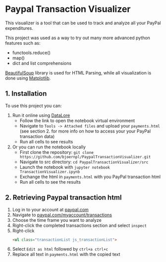 # Paypal Transaction Visualizer
This visualizer is a tool that can be used to track and analyze all your PayPal expenditures.

This project was used as a way to try out many more advanced python features such as:
- functools.reduce()
- map()
- dict and list comprehensions

[BeautifulSoup](https://www.crummy.com/software/BeautifulSoup/) library is used for  HTML Parsing, while all visualization
is done using [Matplotlib](https://matplotlib.org/).

## 1. Installation
To use this project you can:

1. Run it online using [DataLore](https://datalore.io/notebook/ZzZiQkJ5dGKsGciTsZaT0t/PsjMBL65cDv0ruSQKuPCGL/)
    * Follow the link to open the notebook virtual environment
    * Navigate to ``Tools -> Attached files`` and upload your ``payments.html``
     (see section 2. for more info on how to access your your PayPal transaction data)
    * Run all cells to see results
2. Or you can run the notebook locally
    * First clone the repository: ```git clone https://github.com/bjoernpl/PaypalTransactionVisualizer.git```
    * Navigate to src directory: ```cd PaypalTransactionVisualizer/src```
    * Launch the notebook with ```jupyter notebook TransactionVisualizer.ipynb```
    * Exchange the html in ```payments.html``` with you PayPal transaction html
    * Run all cells to see the results

## 2. Retrieving Paypal transaction html
1. Log in to your account at [paypal.com](paypal.com)
2. Navigate to [paypal.com/myaccount/transactions](https://www.paypal.com/myaccount/transactions/)
3. Choose the time frame you want to analyze
4. Right-click the completed transactions section and select ``inspect``
5. Right-click 
    ````html
    <ul class="transactionList js_transactionList">
    ````
6. Select ``Edit as html`` followed by ``ctrl+a ctrl+c``
7. Replace all text in ``payments.html`` with the copied text
